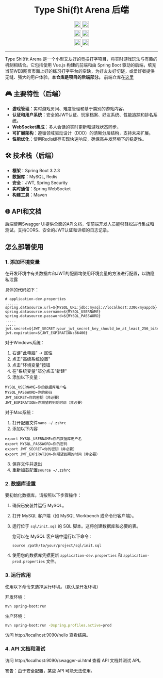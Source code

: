 <!--
 * @Author: SheathedSharp z404878860@163.com
 * @Date: 2024-10-27 17:59:31
-->
<div align="center">
  
# Type Shi(f)t Arena 后端

<div>
  <a href="README.MD">
    <img src="https://img.shields.io/badge/English-README-blue.svg?style=for-the-badge" height="22px" />
  </a>
  <a href="README_CN.MD">
    <img src="https://img.shields.io/badge/中文-说明文档-red.svg?style=for-the-badge" height="22px" />
  </a>
</div>

<div style="margin-top: 5px">
  <a href="CONTRIBUTING.MD">
    <img src="https://img.shields.io/badge/English-Contributing-green.svg?style=for-the-badge" height="22px" />
  </a>
  <a href="CONTRIBUTING_CN.MD">
    <img src="https://img.shields.io/badge/中文-贡献指南-yellow.svg?style=for-the-badge" height="22px" />
  </a>
</div>

<div style="margin-top: 5px">
  <a href="project-architecture.md">
    <img src="https://img.shields.io/badge/English-PROJUCT ARCHITECTURE-brown.svg?style=for-the-badge" height="22px" />
  </a>
  <a href="project-architecture_cn.md">
    <img src="https://img.shields.io/badge/中文-项目结构-black.svg?style=for-the-badge" height="22px" />
  </a>
  
</div>

---

</div>

Type Shi(f)t Arena 是一个小型又友好的竞技打字项目，将实时游戏玩法与有趣的机制相结合。它包括使用 Vue.js 构建的前端和由 Spring Boot 驱动的后端，填充当前WEB网页市面上好的练习打字平台的空缺，为好友友好切磋，或爱好者提供无缝、强大的用户体验。**本仓库是项目的后端部分。** 前端仓库在[这里](https://github.com/SheathedSharp/Type-Shift-Arena-Frontend)

## 🎮 主要特性（后端）
- **游戏管理**：实时游戏房间、难度管理和基于类别的游戏内容。
- **认证和用户系统**：安全的JWT认证、玩家档案、好友系统、性能追踪和排名系统。
- **WebSocket集成**：多人会话的实时更新和游戏状态同步。
- **可扩展架构**：遵循领域驱动设计（DDD）的清晰分层结构，支持未来扩展。
- **性能优化**：使用Redis缓存实现快速响应，确保高并发环境下的稳定性。

## 🛠️ 技术栈（后端）
- **框架**：Spring Boot 3.2.3
- **数据库**：MySQL, Redis
- **安全**：JWT, Spring Security
- **实时通信**：Spring WebSocket
- **构建工具**：Maven

## 🌐 API和文档
后端使用Swagger UI提供全面的API文档，使前端开发人员能够轻松进行集成和测试。支持CORS、安全的JWT认证和详细的日志记录。

## 怎么部署使用

### 1. 添加环境变量
在开发环境中有关数据库和JWT的配置均使用环境变量的方法进行配置，以防隐私泄露

具体的代码如下：
```
# application-dev.properties
......
spring.datasource.url=${MYSQL_URL:jdbc:mysql://localhost:3306/myappdb}
spring.datasource.username=${MYSQL_USERNAME}
spring.datasource.password=${MYSQL_PASSWORD}
.....
.....
jwt.secret=${JWT_SECRET:your_jwt_secret_key_should_be_at_least_256_bits_long_for_security}
jwt.expiration=${JWT_EXPIRATION:86400}
```

对于Windows系统：
1. 右键"此电脑" -> 属性
2. 点击"高级系统设置"
3. 点击"环境变量"按钮
4. 在"系统变量"部分点击"新建"
5. 添加以下变量：
```
MYSQL_USERNAME=你的数据库用户名
MYSQL_PASSWORD=你的密码
JWT_SECRET=你的密钥（非必要）
JWT_EXPIRATION=你期望的到期时间（非必要）
```

对于Mac系统：
1. 打开配置文件`nano ~/.zshrc`
2. 添加以下内容
```
export MYSQL_USERNAME=你的数据库用户名
export MYSQL_PASSWORD=你的密码
export JWT_SECRET=你的密钥（非必要）
export JWT_EXPIRATION=你期望到期的时间（非必要）
```
3. 保存文件并退出
4. 重新加载配置`source ~/.zshrc`

### 2. 数据库设置

要初始化数据库，请按照以下步骤操作：

1. 确保已安装并运行 MySQL。
2. 打开 MySQL 客户端（如 MySQL Workbench 或命令行客户端）。
3. 运行位于 `sql/init.sql` 的 SQL 脚本。这将创建数据库和必要的表。

   您可以在 MySQL 客户端中运行以下命令：
   ```
   source /path/to/your/project/sql/init.sql
   ```

4. 使用您的数据库凭据更新 `application-dev.properties` 和 `application-prod.properties` 文件。

### 3. 运行应用

使用以下命令来选择运行环境。（默认是开发环境）

开发环境：
```bash
mvn spring-boot:run
```

生产环境：
```bash
mvn spring-boot:run -Dspring.profiles.active=prod
```

访问 http://localhost:9090/hello 查看结果。

### 4. API 文档和测试
访问 http://localhost:9090/swagger-ui.html 查看 API 文档并测试 API。

警告：由于安全配置，某些 API 可能无法使用。
